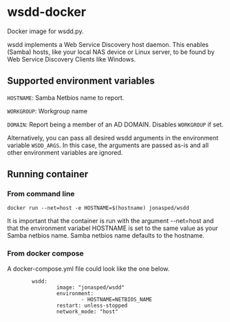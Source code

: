 # wsdd-docker
Docker image for wsdd.py. 

wsdd implements a Web Service Discovery host daemon. This enables (Samba) hosts, like your local NAS device or Linux server, to be found by Web Service Discovery Clients like Windows.

## Supported environment variables
`HOSTNAME`: Samba Netbios name to report.

`WORKGROUP`: Workgroup name

`DOMAIN`: Report being a member of an AD DOMAIN. Disables `WORKGROUP` if set.

Alternatively, you can pass all desired wsdd arguments in the environment variable `WSDD_ARGS`. In this case, the arguments are passed as-is and all other environment variables are ignored.

## Running container
### From command line
```
docker run --net=host -e HOSTNAME=$(hostname) jonasped/wsdd
```

It is important that the container is run with the argument --net=host and that the environment variabel HOSTNAME is set to the same value as your Samba netbios name. Samba netbios name defaults to the hostname. 

### From docker compose
A docker-compose.yml file could look like the one below. 
```
        wsdd:
                image: "jonasped/wsdd"
                environment:
                        - HOSTNAME=NETBIOS_NAME
                restart: unless-stopped
                network_mode: "host"
```
